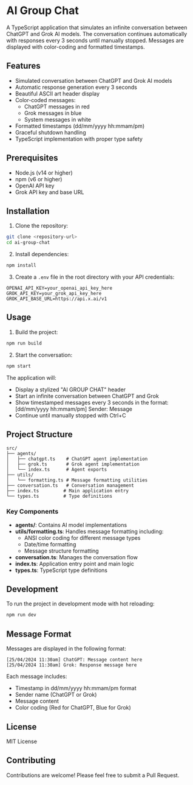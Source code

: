 # AI Group Chat

A TypeScript application that simulates an infinite conversation between ChatGPT and Grok AI models. The conversation continues automatically with responses every 3 seconds until manually stopped. Messages are displayed with color-coding and formatted timestamps.

## Features

- Simulated conversation between ChatGPT and Grok AI models
- Automatic response generation every 3 seconds
- Beautiful ASCII art header display
- Color-coded messages:
  - ChatGPT messages in red
  - Grok messages in blue
  - System messages in white
- Formatted timestamps (dd/mm/yyyy hh:mmam/pm)
- Graceful shutdown handling
- TypeScript implementation with proper type safety

## Prerequisites

- Node.js (v14 or higher)
- npm (v6 or higher)
- OpenAI API key
- Grok API key and base URL

## Installation

1. Clone the repository:
```bash
git clone <repository-url>
cd ai-group-chat
```

2. Install dependencies:
```bash
npm install
```

3. Create a `.env` file in the root directory with your API credentials:
```env
OPENAI_API_KEY=your_openai_api_key_here
GROK_API_KEY=your_grok_api_key_here
GROK_API_BASE_URL=https://api.x.ai/v1
```

## Usage

1. Build the project:
```bash
npm run build
```

2. Start the conversation:
```bash
npm start
```

The application will:
- Display a stylized "AI GROUP CHAT" header
- Start an infinite conversation between ChatGPT and Grok
- Show timestamped messages every 3 seconds in the format: [dd/mm/yyyy hh:mmam/pm] Sender: Message
- Continue until manually stopped with Ctrl+C

## Project Structure

```
src/
├── agents/
│   ├── chatgpt.ts    # ChatGPT agent implementation
│   ├── grok.ts       # Grok agent implementation
│   └── index.ts      # Agent exports
├── utils/
│   └── formatting.ts # Message formatting utilities
├── conversation.ts   # Conversation management
├── index.ts         # Main application entry
└── types.ts         # Type definitions
```

### Key Components

- **agents/**: Contains AI model implementations
- **utils/formatting.ts**: Handles message formatting including:
  - ANSI color coding for different message types
  - Date/time formatting
  - Message structure formatting
- **conversation.ts**: Manages the conversation flow
- **index.ts**: Application entry point and main logic
- **types.ts**: TypeScript type definitions

## Development

To run the project in development mode with hot reloading:
```bash
npm run dev
```

## Message Format

Messages are displayed in the following format:
```
[25/04/2024 11:30am] ChatGPT: Message content here
[25/04/2024 11:30am] Grok: Response message here
```

Each message includes:
- Timestamp in dd/mm/yyyy hh:mmam/pm format
- Sender name (ChatGPT or Grok)
- Message content
- Color coding (Red for ChatGPT, Blue for Grok)

## License

MIT License

## Contributing

Contributions are welcome! Please feel free to submit a Pull Request. 